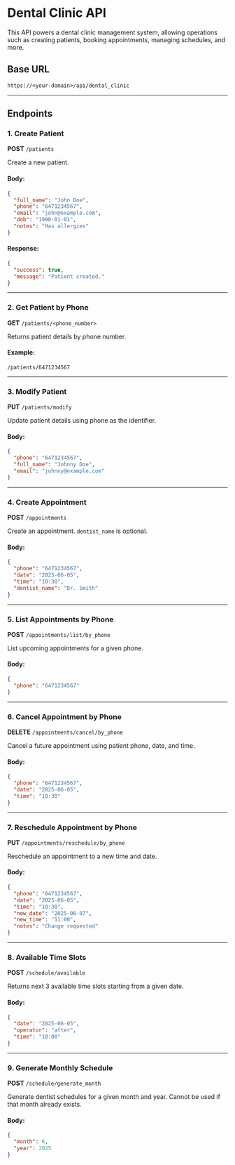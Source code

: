# Dental Clinic API

This API powers a dental clinic management system, allowing operations such as creating patients, booking appointments, managing schedules, and more.

## Base URL

```
https://<your-domain>/api/dental_clinic
```

---

## Endpoints

### 1. **Create Patient**
**POST** `/patients`

Create a new patient.

#### Body:
```json
{
  "full_name": "John Doe",
  "phone": "6471234567",
  "email": "john@example.com",
  "dob": "1990-01-01",
  "notes": "Has allergies"
}
```

#### Response:
```json
{
  "success": true,
  "message": "Patient created."
}
```

---

### 2. **Get Patient by Phone**
**GET** `/patients/<phone_number>`

Returns patient details by phone number.

#### Example:
`/patients/6471234567`

---

### 3. **Modify Patient**
**PUT** `/patients/modify`

Update patient details using phone as the identifier.

#### Body:
```json
{
  "phone": "6471234567",
  "full_name": "Johnny Doe",
  "email": "johnny@example.com"
}
```

---

### 4. **Create Appointment**
**POST** `/appointments`

Create an appointment. `dentist_name` is optional.

#### Body:
```json
{
  "phone": "6471234567",
  "date": "2025-06-05",
  "time": "10:30",
  "dentist_name": "Dr. Smith"
}
```

---

### 5. **List Appointments by Phone**
**POST** `/appointments/list/by_phone`

List upcoming appointments for a given phone.

#### Body:
```json
{
  "phone": "6471234567"
}
```

---

### 6. **Cancel Appointment by Phone**
**DELETE** `/appointments/cancel/by_phone`

Cancel a future appointment using patient phone, date, and time.

#### Body:
```json
{
  "phone": "6471234567",
  "date": "2025-06-05",
  "time": "10:30"
}
```

---

### 7. **Reschedule Appointment by Phone**
**PUT** `/appointments/reschedule/by_phone`

Reschedule an appointment to a new time and date.

#### Body:
```json
{
  "phone": "6471234567",
  "date": "2025-06-05",
  "time": "10:30",
  "new_date": "2025-06-07",
  "new_time": "11:00",
  "notes": "Change requested"
}
```

---

### 8. **Available Time Slots**
**POST** `/schedule/available`

Returns next 3 available time slots starting from a given date.

#### Body:
```json
{
  "date": "2025-06-05",
  "operator": "after",
  "time": "10:00"
}
```

---

### 9. **Generate Monthly Schedule**
**POST** `/schedule/generate_month`

Generate dentist schedules for a given month and year. Cannot be used if that month already exists.

#### Body:
```json
{
  "month": 6,
  "year": 2025
}
```